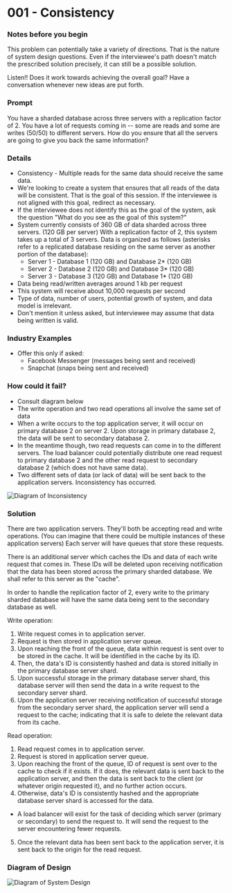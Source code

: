 # 001 - Consistency

### Notes before you begin

This problem can potentially take a variety of directions. That is the nature of
system design questions. Even if the interviewee's path doesn't match the
prescribed solution precisely, it can still be a possible solution.

Listen!! Does it work towards achieving the overall goal? Have a conversation
whenever new ideas are put forth.

### Prompt

You have a sharded database across three servers with a replication factor of 2.
You have a lot of requests coming in -- some are reads and some are writes
(50/50) to different servers. How do you ensure that all the servers are going
to give you back the same information?

### Details

- Consistency - Multiple reads for the same data should receive the same data.
- We're looking to create a system that ensures that all reads of the data will
be consistent. That is the goal of this session. If the interviewee is not
aligned with this goal, redirect as necessary.
- If the interviewee does not identify this as the goal of the system, ask the question "What do you see as the goal of this system?"
- System currently consists of 360 GB of data sharded across three servers.
(120 GB per server) With a replication factor of 2, this system takes up a total
of 3 servers. Data is organized as follows (asterisks refer to a replicated
database residing on the same server as another portion of the database):
  - Server 1 - Database 1 (120 GB) and Database 2* (120 GB)
  - Server 2 - Database 2 (120 GB) and Database 3* (120 GB)
  - Server 3 - Database 3 (120 GB) and Database 1* (120 GB)
- Data being read/written averages around 1 kb per request
- This system will receive about 10,000 requests per second
- Type of data, number of users, potential growth of system, and data model is
irrelevant.
- Don't mention it unless asked, but interviewee may assume that data being
written is valid.

### Industry Examples

- Offer this only if asked:
  - Facebook Messenger (messages being sent and received)
  - Snapchat (snaps being sent and received)

### How could it fail?

- Consult diagram below
- The write operation and two read operations all involve the same set of data
- When a write occurs to the top application server, it will occur on primary
database 2 on server 2. Upon storage in primary database 2, the data will be
sent to secondary database 2.
- In the meantime though, two read requests can come in to the different
servers. The load balancer could potentially distribute one read request to
primary database 2 and the other read request to secondary database 2 (which
does not have same data).
- Two different sets of data (or lack of data) will be sent back to the
application servers. Inconsistency has occurred.

![Diagram of Inconsistency](http://res.cloudinary.com/outco-io/image/upload/b_rgb:ffffff/v1524087902/system_design_inconsistent.png)

### Solution

There are two application servers. They'll both be accepting read and write
operations. (You can imagine that there could be multiple instances of these
application servers) Each server will have queues that store these requests.

There is an additional server which caches the IDs and data of each write request
that comes in. These IDs will be deleted upon receiving notification that the
data has been stored across the primary sharded database. We shall refer to this
server as the "cache".

In order to handle the replication factor of 2, every write to the primary
sharded database will have the same data being sent to the secondary database as
well.

Write operation:
1. Write request comes in to application server.
2. Request is then stored in application server queue.
3. Upon reaching the front of the queue, data within request is sent over to be
stored in the cache. It will be identified in the cache by its ID.
4. Then, the data's ID is consistently hashed and data is stored initially in
the primary database server shard.
5. Upon successful storage in the primary database server shard, this database
server will then send the data in a write request to the secondary server shard.
6. Upon the application server receiving notification of successful storage from
the secondary server shard, the application server will send a request to the
cache; indicating that it is safe to delete the relevant data from its cache.

Read operation:
1. Read request comes in to application server.
2. Request is stored in application server queue.
3. Upon reaching the front of the queue, ID of request is sent over to the cache
to check if it exists. If it does, the relevant data is sent back to the
application server, and then the data is sent back to the client (or whatever
origin requested it), and no further action occurs.
4. Otherwise, data's ID is consistently hashed and the appropriate database
server shard is accessed for the data.
  - A load balancer will exist for the task of deciding which server (primary or
    secondary) to send the request to. It will send the request to the server
    encountering fewer requests.
5. Once the relevant data has been sent back to the application server, it is
sent back to the origin for the read request.

### Diagram of Design

![Diagram of System Design](http://res.cloudinary.com/outco-io/image/upload/b_rgb:ffffff/v1524087568/system_design_consistency.png)

